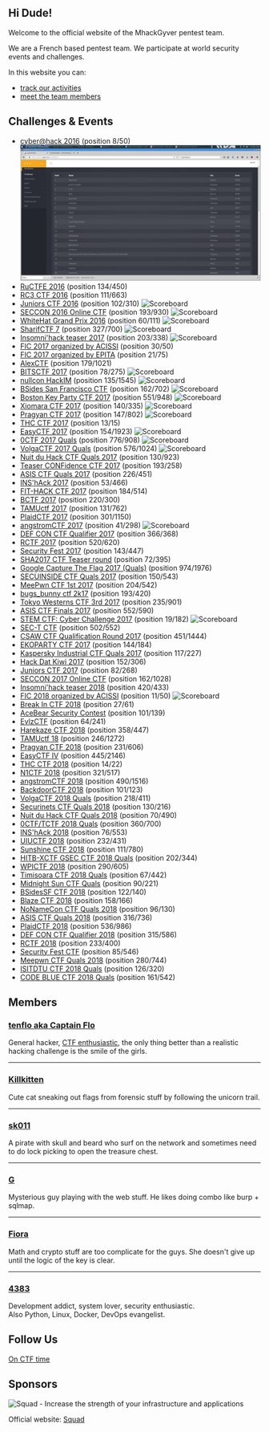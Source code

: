 ## Hi Dude!
Welcome to the official website of the MhackGyver pentest team.

We are a French based pentest team. We participate at world security events and challenges.

In this website you can:
- [track our activities](https://github.com/mhackgyver-squad/mhackgyver/blob/master/README.md#challenges--events)
- [meet the team members](https://github.com/mhackgyver-squad/mhackgyver/blob/master/README.md#members)

## Challenges & Events
- [cyber@hack 2016](https://www.cyberathack.com/) (position 8/50)
![Scoreboard](https://raw.githubusercontent.com/MhackGyver-Squad/MhackGyver-Squad.github.io/master/images/CTF%20result.png "Cyber@hack 2016 scoreboard")
- [RuCTFE 2016](http://ructfe.org/) (position 134/450)
- [RC3 CTF 2016](http://ctf.rc3.club/) (position 111/663)
- [Juniors CTF 2016](https://juniors.ctf.org.ru/) (position 102/310)
![Scoreboard](https://github.com/mhackgyver-squad/mhackgyver/blob/master/images/102%C3%A8me%20Juniors%20CTF.png "Juniors CTF 2016 scoreboard")
- [SECCON 2016 Online CTF](http://ctf.seccon.jp) (position 193/930)
![Scoreboard](https://github.com/mhackgyver-squad/mhackgyver/blob/master/images/SECCON%202016%20Online%20CTF%20193%C3%A8me%20sur%20930.png "SECCON 2016 Online CTF scoreboard")
- [WhiteHat Grand Prix 2016](http://whitehatvn.com/forum/whitehat-grand-prix-2016/95632-announcement) (position 60/111)
![Scoreboard](https://github.com/mhackgyver-squad/mhackgyver/blob/master/images/WhiteHat%20Grand%20Prix%202016%2060%C3%A8me%20sur%20111.png "WhiteHat Grand Prix 2016 scoreboard")
- [SharifCTF 7](http://ctf.sharif.edu/) (position 327/700)
![Scoreboard](https://github.com/mhackgyver-squad/mhackgyver/blob/master/images/SharifCTF%207%20327%C3%A8me%20sur%20700.png "SharifCTF 7 scoreboard")
- [Insomni'hack teaser 2017](https://insomnihack.ch/?page_id=16) (position 203/338)
![Scoreboard](https://github.com/mhackgyver-squad/mhackgyver/blob/master/images/Insomni%20hack%20203%C3%A8me%20sur%20338.png "Insomni'hack teaser 2017 scoreboard")
- [FIC 2017 organized by ACISSI](https://www.forum-fic.com/site/FR/Prix__Challenges/Challenges,C59984,I59996.htm?KM_Session=c2b19ead0fc8b0ca649ae5ca56b9a52a) (position 30/50)
- [FIC 2017 organized by EPITA](https://www.forum-fic.com/site/FR/Prix__Challenges/Challenges,C59984,I59996.htm?KM_Session=c2b19ead0fc8b0ca649ae5ca56b9a52a) (position 21/75)
- [AlexCTF](https://ctf.oddcoder.com/) (position 179/1021)
- [BITSCTF 2017](https://bitsctf.bits-quark.org/) (position 78/275)
![Scoreboard](https://github.com/mhackgyver-squad/mhackgyver/blob/master/images/BITSCTF%2078%C3%A8me%20sur%20275.png "BITSCTF 2017 scoreboard")
- [nullcon HackIM](http://ctf.nullcon.net/) (position 135/1545)
![Scoreboard](https://github.com/mhackgyver-squad/mhackgyver/blob/master/images/Nullcon%20HackIM%202017%20135%C3%A8me%20sur%201545.png "nullcon HackIM scoreboard")
- [BSides San Francisco CTF](https://bsidessf.com/ctf.html) (position 162/702)
![Scoreboard](https://github.com/mhackgyver-squad/mhackgyver/blob/master/images/BSIDESSF%20162%C3%A8me%20sur%20702.png "BSides San Francisco CTF scoreboard")
- [Boston Key Party CTF 2017](http://bostonkeyparty.net/) (position 551/948)
![Scoreboard](https://github.com/mhackgyver-squad/mhackgyver/blob/master/images/BKP%202017%20551%C3%A8me%20sur%20948.png "Boston Key Party CTF 2017 scoreboard")
- [Xiomara CTF 2017](https://xiomara.xyz/) (position 140/335)
![Scoreboard](https://github.com/mhackgyver-squad/mhackgyver/blob/master/images/XiomaraCTF%20140%C3%A8me%20sur%20335.png "Xiomara CTF 2017 scoreboard")
- [Pragyan CTF 2017](https://ctf.pragyan.org/home) (position 147/802)
![Scoreboard](https://github.com/mhackgyver-squad/mhackgyver/blob/master/images/Pragyan%20CTF%202017%20147%C3%A8me%20sur%20802.png "Pragyan CTF 2017 scoreboard")
- [THC CTF 2017](https://thcon.party/) (position 13/15)
- [EasyCTF 2017](https://www.easyctf.com/) (position 154/1923)
![Scoreboard](https://github.com/mhackgyver-squad/mhackgyver/blob/master/images/EasyCTF%20154%C3%A8me%20sur%201923.png "EasyCTF 2017 scoreboard")
- [0CTF 2017 Quals](https://ctf.0ops.net/) (position 776/908)
![Scoreboard](https://github.com/mhackgyver-squad/mhackgyver/blob/master/images/0CTF%20776%C3%A8me%20sur%20908.png "0CTF 2017 Quals scoreboard")
- [VolgaCTF 2017 Quals](https://quals.2017.volgactf.ru/) (position 576/1024)
![Scoreboard](https://github.com/mhackgyver-squad/mhackgyver/blob/master/images/VolgaCTF%202017%20Quals%20576%C3%A8me%20sur%201024.png "VolgaCTF 2017 Quals scoreboard")
- [Nuit du Hack CTF Quals 2017](https://quals.nuitduhack.com/) (position 130/923)
- [Teaser CONFidence CTF 2017](https://ctf.dragonsector.pl/) (position 193/258)
- [ASIS CTF Quals 2017](https://asis-ctf.ir/) (position 226/451)
- [INS'hAck 2017](http://ctf.insecurity-insa.fr/) (position 53/466)
- [FIT-HACK CTF 2017](https://ctf.nw.fit.ac.jp/) (position 184/514)
- [BCTF 2017](http://bctf.xctf.org.cn/) (position 220/300)
- [TAMUctf 2017](http://ctf.tamu.edu/) (position 131/762)
- [PlaidCTF 2017](http://plaidctf.com/) (position 301/1150)
- [angstromCTF 2017](https://www.angstromctf.com/) (position 41/298)
![Scoreboard](https://github.com/mhackgyver-squad/mhackgyver/blob/master/images/angstromCTF%2041%C3%A8me%20sur%20298.png "angstromCTF 2017 Quals scoreboard")
- [DEF CON CTF Qualifier 2017](https://2017.legitbs.net/) (position 366/368)
- [RCTF 2017](http://ctf.teamrois.cn/) (position 520/620)
- [Security Fest 2017](https://securityfest.ctf.rocks/) (position 143/447)
- [SHA2017 CTF Teaser round](https://ctf.sha2017.org/) (position 72/395)
- [Google Capture The Flag 2017 (Quals)](https://g.co/ctf) (position 974/1976)
- [SECUINSIDE CTF Quals 2017](http://secuinside.com/2017/ctf.html) (position 150/543)
- [MeePwn CTF 1st 2017](https://ctf.meepwn.team/) (position 204/542)
- [bugs\_bunny ctf 2k17](http://www.bugsbunnyctf.me/) (position 193/420)
- [Tokyo Westerns CTF 3rd 2017](https://tokyowesterns.github.io/ctf2017/) (position 235/901)
- [ASIS CTF Finals 2017](https://asisctf.com/) (position 552/590)
- [STEM CTF: Cyber Challenge 2017](https://mitrestemctf.org/) (position 19/182)
![Scoreboard](https://github.com/mhackgyver-squad/mhackgyver/blob/master/images/MITRE%20CTF%2019%C3%A8me%20sur%20182.png "MITRE CTF scoreboard")
- [SEC-T CTF](https://sect.ctf.rocks/) (position 502/552)
- [CSAW CTF Qualification Round 2017](https://ctf.csaw.io/) (position 451/1444)
- [EKOPARTY CTF 2017](https://ctf.ekoparty.org/) (position 144/184)
- [Kaspersky Industrial CTF Quals 2017](https://ctf.kaspersky.com/) (position 117/227)
- [Hack Dat Kiwi 2017](https://hack.dat.kiwi/) (position 152/306)
- [Juniors CTF 2017](https://juniors.ctf.org.ru/) (position 82/268)
- [SECCON 2017 Online CTF](https://score-quals.seccon.jp/) (position 162/1028)
- [Insomni'hack teaser 2018](http://teaser.insomnihack.ch/) (position 420/433)
- [FIC 2018 organized by ACISSI](https://www.forum-fic.com/site/FR/Prix__Challenges/Challenges,C59984,I59996.htm?KM_Session=c2b19ead0fc8b0ca649ae5ca56b9a52a) (position 11/50)
![Scoreboard](https://github.com/mhackgyver-squad/mhackgyver/blob/master/images/FIC_2018_ACISSI_classement.png "FIC 2018 organized by ACISSI scoreboard")
- [Break In CTF 2018](https://felicity.iiit.ac.in/threads/breakin/) (position 27/61)
- [AceBear Security Contest](https://ctf.acebear.site/rules) (position 101/139)
- [EvlzCTF](https://evlzctf.in/) (position 64/241)
- [Harekaze CTF 2018](https://harekaze.com/ctf.html) (position 358/447)
- [TAMUctf 18](https://ctf.tamu.edu/) (position 246/1272)
- [Pragyan CTF 2018](https://ctf.pragyan.org/) (position 231/606)
- [EasyCTF IV](https://www.easyctf.com/) (position 445/2146)
- [THC CTF 2018](https://thcon.party/) (position 14/22)
- [N1CTF 2018](http://n1ctf.xctf.org.cn/) (position 321/517)
- [angstromCTF 2018](https://www.angstromctf.com/) (position 490/1516)
- [BackdoorCTF 2018](https://backdoor.sdslabs.co/competitions/backdoorctf18/dashboard) (position 101/123)
- [VolgaCTF 2018 Quals](https://quals.2018.volgactf.ru/) (position 218/411)
- [Securinets CTF Quals 2018](https://www.ctfsecurinets.com/register) (position 130/216)
- [Nuit du Hack CTF Quals 2018](https://quals.nuitduhack.com/) (position 70/490)
- [0CTF/TCTF 2018 Quals](https://ctf.0ops.sjtu.cn/) (position 360/700)
- [INS'hAck 2018](https://ctf.insecurity-insa.fr/) (position 76/553)
- [UIUCTF 2018](https://sigpwny.github.io/ctf.html) (position 232/431)
- [Sunshine CTF 2018](https://sunshinectf.org/) (position 111/780)
- [HITB-XCTF GSEC CTF 2018 Quals](https://hitbxctf2018.xctf.org.cn/) (position 202/344)
- [WPICTF 2018](http://wpictf.xyz/) (position 290/605)
- [Timisoara CTF 2018 Quals](https://www.timisoaractf.com/) (position 67/442)
- [Midnight Sun CTF Quals](https://play.midnightsunctf.se/) (position 90/221)
- [BSidesSF CTF 2018](https://ctf.bsidessf.net/) (position 122/140)
- [Blaze CTF 2018](http://420blaze.in/) (position 158/166)
- [NoNameCon CTF Quals 2018](https://ctf.nonamecon.org/) (position 96/130)
- [ASIS CTF Quals 2018](https://asisctf.com/) (position 316/736)
- [PlaidCTF 2018](http://plaidctf.com/) (position 536/986)
- [DEF CON CTF Qualifier 2018](http://oooverflow.io/) (position 315/586)
- [RCTF 2018](https://ctf.teamrois.cn/) (position 233/400)
- [Security Fest CTF](https://securityfest.ctf.rocks/) (position 85/546)
- [Meepwn CTF Quals 2018](https://ctf.meepwn.team/) (position 280/744)
- [ISITDTU CTF 2018 Quals](https://ctf.isitdtu.com/) (position 126/320)
- [CODE BLUE CTF 2018 Quals](http://ctf.codeblue.jp/) (position 161/542)

## Members
### [tenflo aka Captain Flo](https://github.com/tenflo)
General hacker, [CTF enthusiastic](http://www.wechall.net/fr/profile/tenflo), the only thing better than a realistic hacking challenge is the smile of the girls.

---

### [Killkitten](https://github.com/Killkitten)
Cute cat sneaking out flags from forensic stuff by following the unicorn trail.

---

### [sk011](https://ctftime.org/user/23271)
A pirate with skull and beard who surf on the network and sometimes need to do lock picking to open the treasure chest. 

---

### [G](https://www.root-me.org/John_doo29)
Mysterious guy playing with the web stuff. He likes doing combo like burp + sqlmap. 

---

### [Fiora](https://ctftime.org/user/23457)
Math and crypto stuff are too complicate for the guys. She doesn't give up until the logic of the key is clear.

---

### [4383](https://github.com/4383)
Development addict, system lover, security enthusiastic.   
Also Python, Linux, Docker, DevOps evangelist.

## Follow Us
[On CTF time](https://ctftime.org/team/30616)

## Sponsors
![Squad - Increase the strength of your infrastructure and applications](https://www.squad.fr/static/images/theme/logo_blue.png "Squad")

Official website: [Squad](https://www.squad.fr/en/know-us/)
